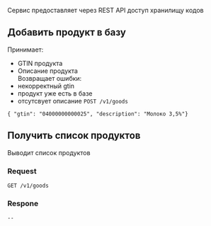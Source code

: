 Сервис предоставляет через REST API доступ хранилищу кодов

## Добавить продукт в базу
Принимает:
- GTIN продукта
- Описание продукта\
Возвращает ошибки:
- некорректный gtin
- продукт уже есть в базе
- отсутсвует описание
`POST /v1/goods`
``````
{ "gtin": "04000000000025", "description": "Молоко 3,5%"}
``````

## Получить список продуктов
Выводит список продуктов
### Request
`GET /v1/goods`

### Respone
``````
--
``````

